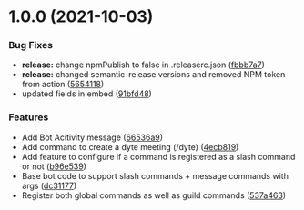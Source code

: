 # 1.0.0 (2021-10-03)


### Bug Fixes

* **release:** change npmPublish to false in .releaserc.json ([fbbb7a7](https://github.com/dyte-in/discord-bot/commit/fbbb7a719491d46ff351f73de80f3046eaec3cfe))
* **release:** changed semantic-release versions and removed NPM token from action ([5654118](https://github.com/dyte-in/discord-bot/commit/56541189df0733e7d8423fb21cc5750c81203d7e))
* updated fields in embed ([91bfd48](https://github.com/dyte-in/discord-bot/commit/91bfd4826c87cd301a85ad1aeadcf8042c111acf))


### Features

* Add Bot Acitivity message ([66536a9](https://github.com/dyte-in/discord-bot/commit/66536a9b125de177818cc50cc537a3fab64642f1))
* Add command to create a dyte meeting (/dyte) ([4ecb819](https://github.com/dyte-in/discord-bot/commit/4ecb81938358e4b5903451200c4278ca300c8f24))
* Add feature to configure if a command is registered as a slash command or not ([b96e539](https://github.com/dyte-in/discord-bot/commit/b96e5398bad19121ddf8ab4f89abe2c2f826f445))
* Base bot code to support slash commands + message commands with args ([dc31177](https://github.com/dyte-in/discord-bot/commit/dc31177ccc7cd109043cf6f8471624bd19477251))
* Register both global commands as well as guild commands ([537a463](https://github.com/dyte-in/discord-bot/commit/537a4630585023883e3aed14e79a7cf92507935d))
